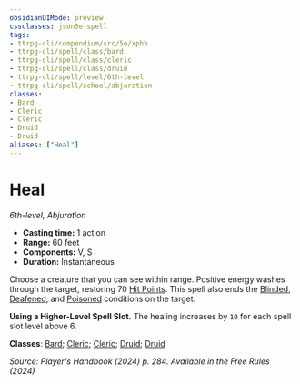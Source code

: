 ```yaml
---
obsidianUIMode: preview
cssclasses: json5e-spell
tags:
- ttrpg-cli/compendium/src/5e/xphb
- ttrpg-cli/spell/class/bard
- ttrpg-cli/spell/class/cleric
- ttrpg-cli/spell/class/druid
- ttrpg-cli/spell/level/6th-level
- ttrpg-cli/spell/school/abjuration
classes:
- Bard
- Cleric
- Cleric
- Druid
- Druid
aliases: ["Heal"]
---
```

# Heal
*6th-level, Abjuration*  


- **Casting time:** 1 action
- **Range:** 60 feet
- **Components:** V, S
- **Duration:** Instantaneous

Choose a creature that you can see within range. Positive energy washes through the target, restoring 70 [Hit Points](Mechanics/rules/variant-rules/hit-points-xphb.md). This spell also ends the [Blinded](Mechanics/rules/conditions.md#Blinded), [Deafened](Mechanics/rules/conditions.md#Deafened), and [Poisoned](Mechanics/rules/conditions.md#Poisoned) conditions on the target.

**Using a Higher-Level Spell Slot.** The healing increases by `10` for each spell slot level above 6.

**Classes**: [Bard](list-spells-classes-bard); [Cleric](list-spells-classes-cleric); [Cleric](list-spells-classes-cleric); [Druid](list-spells-classes-druid); [Druid](list-spells-classes-druid)

*Source: Player's Handbook (2024) p. 284. Available in the Free Rules (2024)*